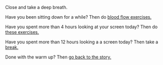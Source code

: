 Close and take a deep breath.

Have you been sitting down for a while? Then do [blood flow exercises.](blood_flow/vigorous.md)

Have you spent more than 4 hours looking at your screen today? Then do [these exercises.](eyes/eyes.md)

Have you spent more than 12 hours looking a a screen today? Then take a [break.](break/break.md)

Done with the warm up? Then [go back to the story.](../marshmallow.md)